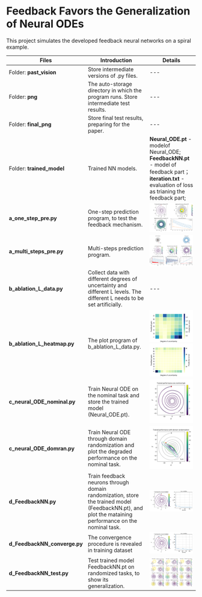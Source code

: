 

# Feedback Favors the Generalization of Neural ODEs

This project simulates the developed feedback neural networks on a spiral example.  

| Files                        | Introduction                                                 | Details                                                      |
| ---------------------------- | ------------------------------------------------------------ | ------------------------------------------------------------ |
| Folder: **past_vision**      | Store intermediate versions of .py files.                    | ---                                                          |
| Folder: **png**              | The auto-storage directory in which the program runs. Store intermediate test results. | ---                                                          |
| Folder: **final_png**        | Store final test results, preparing for the paper.           | ---                                                          |
| Folder: **trained_model**    | Trained NN models.                                           | **Neural_ODE.pt** - modelof Neural_ODE; **FeedbackNN.pt** - model of feedback part；**iteration.txt** - evaluation of loss as trianing the feedback part; |
| **a_one_step_pre.py**        | One-step prediction program, to test the feedback mechanism. | <img src="final_png\a_one_step_pre0902.png"/>                |
| **a_multi_steps_pre.py**     | Multi-steps prediction program.                              | <img src="final_png\a_multi_steps_pre0828.png"/>             |
| **b_ablation_L_data.py**     | Collect data with different degrees of uncertainty and different L levels. The different L needs to be set artificially. | ---                                                          |
| **b_ablation_L_heatmap.py**  | The plot program of b_ablation_L_data.py.                    | <img src="final_png\b_ablation_L_heatmap_sub0902.png" alt="b_ablation_L_heatmap_sub0902" style="zoom: 25%;" /><img src="final_png\b_ablation_L_heatmap_full0902.png" alt="b_ablation_L_heatmap_full0902" style="zoom:25%;" /> |
| **c_neural_ODE_nominal.py**  | Train Neural ODE on the nominal task and store the trained model (Neural_ODE.pt). | <img src="final_png\c_neural_ODE_nominal0902.png" alt="c_neural_ODE_nominal0902" style="zoom:50%;" /> |
| **c_neural_ODE_domran.py**   | Train Neural ODE through domain randomization and plot the degraded performance on the nominal task. | <img src="final_png\c_neural_ODE_domran0902.png" alt="c_neural_ODE_domran0902" style="zoom:50%;" /> |
| **d_FeedbackNN.py**          | Train feedback neurons through domain randomization, store the trained model (FeedbackNN.pt), and plot the mataining performance on the nominal task. | <img src="final_png\d_FeedbackNN0902.png"/>                  |
| **d_FeedbackNN_converge.py** | The convergence procedure is revealed in training dataset    | <img src="final_png\d_FeedbackNN0903_ite477_conver.png"/>    |
| **d_FeedbackNN_test.py**     | Test trained model  FeedbackNN.pt on randomized tasks, to show its generalization. | <img src="final_png\d_FeedbackNN_test0902.png"/>             |

